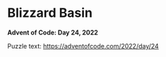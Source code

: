 # Blizzard Basin

**Advent of Code: Day 24, 2022**

Puzzle text: https://adventofcode.com/2022/day/24
